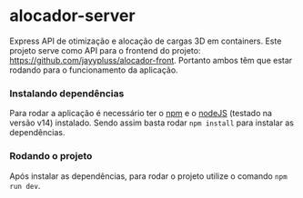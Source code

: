 # alocador-server
Express API de otimização e alocação de cargas 3D em containers. 
Este projeto serve como API para o frontend do projeto: https://github.com/jayypluss/alocador-front.
Portanto ambos têm que estar rodando para o funcionamento da aplicação.

### Instalando dependências
Para rodar a aplicação é necessário ter o [npm](https://www.npmjs.com/) e o [nodeJS](https://nodejs.org/en/) (testado na versão v14) instalado.
Sendo assim basta rodar
`npm install`
para instalar as dependências.


### Rodando o projeto

Após instalar as dependências, para rodar o projeto utilize o comando
`npm run dev`.
